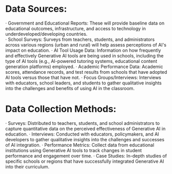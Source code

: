 # Data Sources:
· Government and Educational Reports: These will provide baseline data on educational outcomes, infrastructure, and access to technology in underdeveloped/developing countries. </br>
· School Surveys: Surveys from teachers, students, and administrators across various regions (urban and rural) will help assess perceptions of AI's impact on education.
· AI Tool Usage Data: Information on how frequently and effectively Generative AI tools are being used in schools, including the type of AI tools (e.g., AI-powered tutoring systems, educational content generation platforms) employed.
· Academic Performance Data: Academic scores, attendance records, and test results from schools that have adopted AI tools versus those that have not.
· Focus Groups/Interviews: Interviews with educators, school leaders, and students to gather qualitative insights into the challenges and benefits of using AI in the classroom.

# Data Collection Methods:
· Surveys: Distributed to teachers, students, and school administrators to capture quantitative data on the perceived effectiveness of Generative AI in education.
· Interviews: Conducted with educators, policymakers, and AI developers to gather qualitative insights into the challenges and successes of AI integration.
· Performance Metrics: Collect data from educational institutions using Generative AI tools to track changes in student performance and engagement over time.
· Case Studies: In-depth studies of specific schools or regions that have successfully integrated Generative AI into their curriculum.
